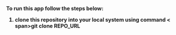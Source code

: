 <b>To run this app follow the steps below:<b>
<ol>
<li>clone this repository into your local system using command <
span>git clone REPO_URL</span>
</li>
